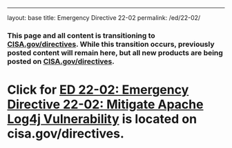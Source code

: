 ---
layout: base
title: Emergency Directive 22-02
permalink: /ed/22-02/

### This page and all content is transitioning to [CISA.gov/directives](https://www.cisa.gov/directives). While this transition occurs, previously posted content will remain here, but all new products are being posted on [CISA.gov/directives](https://www.cisa.gov/directives).

# Click for [ED 22-02: Emergency Directive 22-02: Mitigate Apache Log4j Vulnerability](https://www.cisa.gov/emergency-directive-22-02) is located on cisa.gov/directives. 

